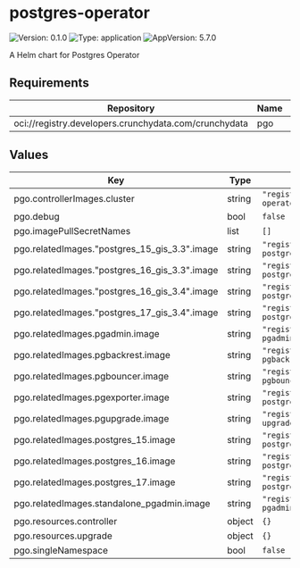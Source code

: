 # postgres-operator

![Version: 0.1.0](https://img.shields.io/badge/Version-0.1.0-informational?style=flat-square) ![Type: application](https://img.shields.io/badge/Type-application-informational?style=flat-square) ![AppVersion: 5.7.0](https://img.shields.io/badge/AppVersion-5.7.0-informational?style=flat-square)

A Helm chart for Postgres Operator

## Requirements

| Repository | Name | Version |
|------------|------|---------|
| oci://registry.developers.crunchydata.com/crunchydata | pgo | 5.7.0 |

## Values

| Key | Type | Default | Description |
|-----|------|---------|-------------|
| pgo.controllerImages.cluster | string | `"registry.developers.crunchydata.com/crunchydata/postgres-operator:ubi8-5.7.0-0"` |  |
| pgo.debug | bool | `false` |  |
| pgo.imagePullSecretNames | list | `[]` |  |
| pgo.relatedImages."postgres_15_gis_3.3".image | string | `"registry.developers.crunchydata.com/crunchydata/crunchy-postgres-gis:ubi8-15.8-3.3-2"` |  |
| pgo.relatedImages."postgres_16_gis_3.3".image | string | `"registry.developers.crunchydata.com/crunchydata/crunchy-postgres-gis:ubi8-16.4-3.3-2"` |  |
| pgo.relatedImages."postgres_16_gis_3.4".image | string | `"registry.developers.crunchydata.com/crunchydata/crunchy-postgres-gis:ubi8-16.4-3.4-2"` |  |
| pgo.relatedImages."postgres_17_gis_3.4".image | string | `"registry.developers.crunchydata.com/crunchydata/crunchy-postgres-gis:ubi8-17.0-3.4-0"` |  |
| pgo.relatedImages.pgadmin.image | string | `"registry.developers.crunchydata.com/crunchydata/crunchy-pgadmin4:ubi8-4.30-31"` |  |
| pgo.relatedImages.pgbackrest.image | string | `"registry.developers.crunchydata.com/crunchydata/crunchy-pgbackrest:ubi8-2.53.1-0"` |  |
| pgo.relatedImages.pgbouncer.image | string | `"registry.developers.crunchydata.com/crunchydata/crunchy-pgbouncer:ubi8-1.23-0"` |  |
| pgo.relatedImages.pgexporter.image | string | `"registry.developers.crunchydata.com/crunchydata/crunchy-postgres-exporter:ubi8-0.15.0-12"` |  |
| pgo.relatedImages.pgupgrade.image | string | `"registry.developers.crunchydata.com/crunchydata/crunchy-upgrade:ubi8-5.7.0-0"` |  |
| pgo.relatedImages.postgres_15.image | string | `"registry.developers.crunchydata.com/crunchydata/crunchy-postgres:ubi8-15.8-2"` |  |
| pgo.relatedImages.postgres_16.image | string | `"registry.developers.crunchydata.com/crunchydata/crunchy-postgres:ubi8-16.4-2"` |  |
| pgo.relatedImages.postgres_17.image | string | `"registry.developers.crunchydata.com/crunchydata/crunchy-postgres:ubi8-17.0-0"` |  |
| pgo.relatedImages.standalone_pgadmin.image | string | `"registry.developers.crunchydata.com/crunchydata/crunchy-pgadmin4:ubi8-8.12-0"` |  |
| pgo.resources.controller | object | `{}` |  |
| pgo.resources.upgrade | object | `{}` |  |
| pgo.singleNamespace | bool | `false` |  |

